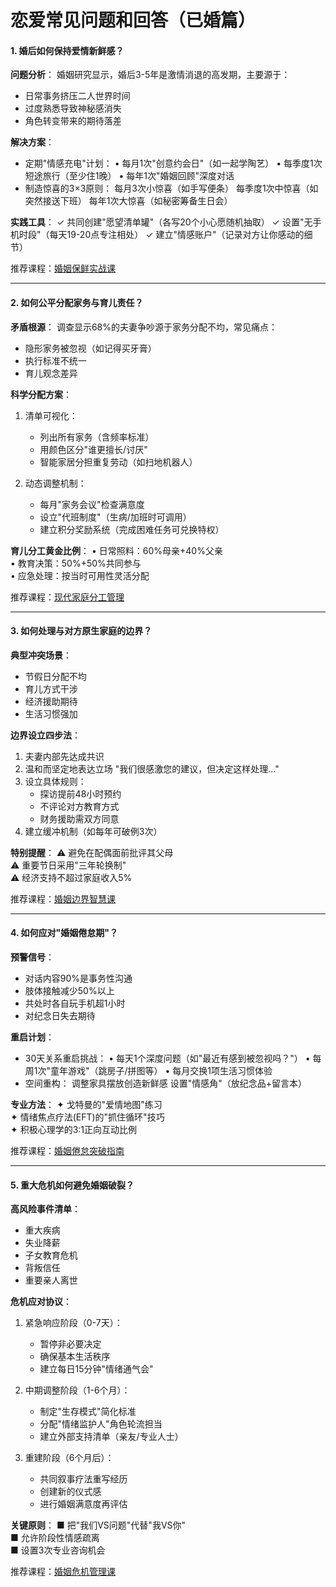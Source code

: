 # 恋爱常见问题和回答（已婚篇）

#### 1. 婚后如何保持爱情新鲜感？

**问题分析**：
婚姻研究显示，婚后3-5年是激情消退的高发期，主要源于：
- 日常事务挤压二人世界时间
- 过度熟悉导致神秘感消失
- 角色转变带来的期待落差

**解决方案**：
- 定期"情感充电"计划：
  • 每月1次"创意约会日"（如一起学陶艺）
  • 每季度1次短途旅行（至少住1晚）
  • 每年1次"婚姻回顾"深度对话
- 制造惊喜的3×3原则：
  每月3次小惊喜（如手写便条）
  每季度1次中惊喜（如突然接送下班）
  每年1次大惊喜（如秘密筹备生日会）

**实践工具**：
✓ 共同创建"愿望清单罐"（各写20个小心愿随机抽取）
✓ 设置"无手机时段"（每天19-20点专注相处）
✓ 建立"情感账户"（记录对方让你感动的细节）

推荐课程：[婚姻保鲜实战课](https://www.bing.com)

---

#### 2. 如何公平分配家务与育儿责任？

**矛盾根源**：
调查显示68%的夫妻争吵源于家务分配不均，常见痛点：
- 隐形家务被忽视（如记得买牙膏）
- 执行标准不统一
- 育儿观念差异

**科学分配方案**：
1. 清单可视化：
    - 列出所有家务（含频率标准）
    - 用颜色区分"谁更擅长/讨厌"
    - 智能家居分担重复劳动（如扫地机器人）

2. 动态调整机制：
    - 每月"家务会议"检查满意度
    - 设立"代班制度"（生病/加班时可调用）
    - 建立积分奖励系统（完成困难任务可兑换特权）

**育儿分工黄金比例**：
• 日常照料：60%母亲+40%父亲  
• 教育决策：50%+50%共同参与  
• 应急处理：按当时可用性灵活分配

推荐课程：[现代家庭分工管理](https://www.bing.com)

---

#### 3. 如何处理与对方原生家庭的边界？

**典型冲突场景**：
- 节假日分配不均
- 育儿方式干涉
- 经济援助期待
- 生活习惯强加

**边界设立四步法**：
1. 夫妻内部先达成共识
2. 温和而坚定地表达立场
   "我们很感激您的建议，但决定这样处理..."
3. 设立具体规则：
    - 探访提前48小时预约
    - 不评论对方教育方式
    - 财务援助需双方同意
4. 建立缓冲机制（如每年可破例3次）

**特别提醒**：
⚠️ 避免在配偶面前批评其父母  
⚠️ 重要节日采用"三年轮换制"  
⚠️ 经济支持不超过家庭收入5%

推荐课程：[婚姻边界智慧课](https://www.bing.com)

---

#### 4. 如何应对"婚姻倦怠期"？

**预警信号**：
- 对话内容90%是事务性沟通
- 肢体接触减少50%以上
- 共处时各自玩手机超1小时
- 对纪念日失去期待

**重启计划**：
- 30天关系重启挑战：
  • 每天1个深度问题（如"最近有感到被忽视吗？"）
  • 每周1次"童年游戏"（跳房子/拼图等）
  • 每月交换1项生活习惯体验
- 空间重构：
  调整家具摆放创造新鲜感
  设置"情感角"（放纪念品+留言本）

**专业方法**：
✦ 戈特曼的"爱情地图"练习  
✦ 情绪焦点疗法(EFT)的"抓住循环"技巧  
✦ 积极心理学的3:1正向互动比例

推荐课程：[婚姻倦怠突破指南](https://www.bing.com)

---

#### 5. 重大危机如何避免婚姻破裂？

**高风险事件清单**：
- 重大疾病
- 失业降薪
- 子女教育危机
- 背叛信任
- 重要亲人离世

**危机应对协议**：
1. 紧急响应阶段（0-7天）：
    - 暂停非必要决定
    - 确保基本生活秩序
    - 建立每日15分钟"情绪通气会"

2. 中期调整阶段（1-6个月）：
    - 制定"生存模式"简化标准
    - 分配"情绪监护人"角色轮流担当
    - 建立外部支持清单（亲友/专业人士）

3. 重建阶段（6个月后）：
    - 共同叙事疗法重写经历
    - 创建新的仪式感
    - 进行婚姻满意度再评估

**关键原则**：
■ 把"我们VS问题"代替"我VS你"  
■ 允许阶段性情感疏离  
■ 设置3次专业咨询机会

推荐课程：[婚姻危机管理课](https://www.bing.com)